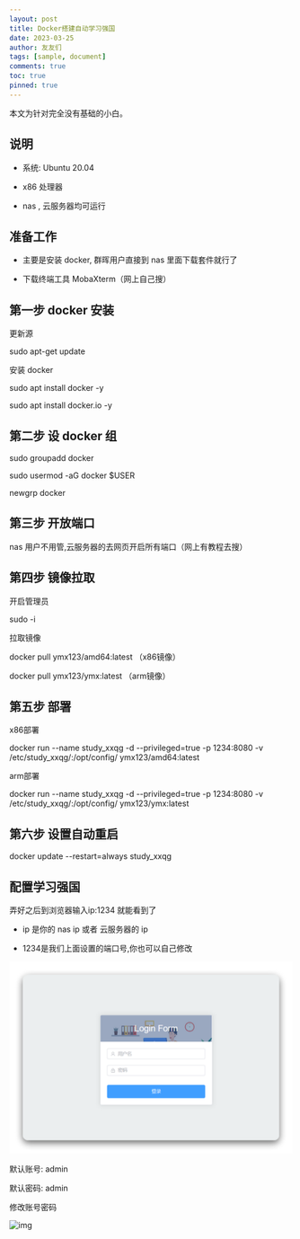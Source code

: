 ```yaml
---
layout: post
title: Docker搭建自动学习强国
date: 2023-03-25
author: 友友们
tags: [sample, document]
comments: true
toc: true
pinned: true
---
```

本文为针对完全没有基础的小白。

## 说明

* 系统: Ubuntu 20.04

* x86 处理器

* nas , 云服务器均可运行



## 准备工作

* 主要是安装 docker, 群晖用户直接到 nas 里面下载套件就行了

* 下载终端工具 MobaXterm（网上自己搜）

## 第一步 docker 安装
更新源

sudo apt-get update

安装 docker

sudo apt install docker -y

sudo apt install docker.io -y

## 第二步 设 docker 组

sudo groupadd docker

sudo usermod -aG docker $USER

newgrp docker

## 第三步 开放端口

nas 用户不用管,云服务器的去网页开启所有端口（网上有教程去搜）

## 第四步 镜像拉取

开启管理员

sudo -i

拉取镜像

docker pull ymx123/amd64:latest   （x86镜像）

docker pull ymx123/ymx:latest     （arm镜像）

## 第五步 部署

x86部署

docker run --name study_xxqg -d --privileged=true -p 1234:8080 -v /etc/study_xxqg/:/opt/config/ ymx123/amd64:latest

arm部署

docker run --name study_xxqg -d --privileged=true -p 1234:8080 -v /etc/study_xxqg/:/opt/config/ ymx123/ymx:latest

## 第六步 设置自动重启

docker update --restart=always study_xxqg

## 配置学习强国

弄好之后到浏览器输入ip:1234 就能看到了

* ip 是你的 nas ip 或者 云服务器的 ip

* 1234是我们上面设置的端口号,你也可以自己修改

![img](https://raw.githubusercontent.com/gebobo123/sanpipi/master/images/Untitled.png)

默认账号: admin

默认密码: admin

修改账号密码

![img](https://www.notion.so/image/https%3A%2F%2Fs3-us-west-2.amazonaws.com%2Fsecure.notion-static.com%2F2ea4429e-0807-4a16-9582-8fe772d24cf2%2FUntitled.png?table=block&id=a7317c2a-4804-4364-84f3-39b59117291c)
